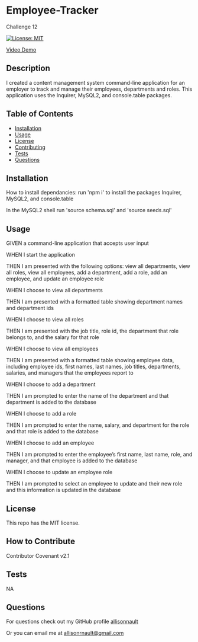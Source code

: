 # Employee-Tracker
Challenge 12 

[![License: MIT](https://img.shields.io/badge/License-MIT-yellow.svg)](https://opensource.org/licenses/MIT)

[Video Demo](https://drive.google.com/file/d/1WFX12GF0apJuhoz7WbftcXAZsmT2LQeB/view)
    
## Description
    
I created a content management system command-line application for an employer to track and manage their employees, departments and roles. 
This application uses the Inquirer, MySQL2, and console.table packages. 
    
## Table of Contents
    
- [Installation](#installation)
- [Usage](#usage)
- [License](#license)
- [Contributing](#how-to-contribute)
- [Tests](#tests)
- [Questions](#questions)
    
    
<a name="installation"></a>
## Installation
    
How to install dependancies: run 'npm i' to install the packages Inquirer, MySQL2, and console.table

In the MySQL2 shell run 'source schema.sql' and 'source seeds.sql'


<a name="usage"></a>
## Usage
    
GIVEN a command-line application that accepts user input

WHEN I start the application

THEN I am presented with the following options: view all departments, view all roles, view all employees, add a department, add a role, add an employee, and update an employee role

WHEN I choose to view all departments

THEN I am presented with a formatted table showing department names and department ids

WHEN I choose to view all roles

THEN I am presented with the job title, role id, the department that role belongs to, and the salary for that role

WHEN I choose to view all employees

THEN I am presented with a formatted table showing employee data, including employee ids, first names, last names, job titles, departments, salaries, and managers that the employees report to

WHEN I choose to add a department

THEN I am prompted to enter the name of the department and that department is added to the database

WHEN I choose to add a role

THEN I am prompted to enter the name, salary, and department for the role and that role is added to the database

WHEN I choose to add an employee

THEN I am prompted to enter the employee’s first name, last name, role, and manager, and that employee is added to the database

WHEN I choose to update an employee role

THEN I am prompted to select an employee to update and their new role and this information is updated in the database 
    

<a name="license"></a>
## License
            
This repo has the MIT license.
    

<a name="how-to-contribute"></a>
## How to Contribute
    
Contributor Covenant v2.1
    

<a name="tests"></a>
## Tests
    
NA


<a name="questions"></a>
## Questions
    
For questions check out my GitHub profile [allisonnault](https://www.github.com/allisonnault)

Or you can email me at [allisonrnault@gmail.com](mailto:allisonrnault@gmail.com)
